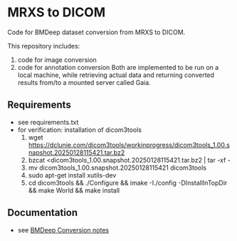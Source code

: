 # MRXS to DICOM
Code for BMDeep dataset conversion from MRXS to DICOM. 

This repository includes:  
1) code for image conversion 
2) code for annotation conversion 
Both are implemented to be run on a local machine, while retrieving actual data and returning converted results from/to a mounted server called Gaia.

## Requirements
- see requirements.txt 
- for verification: installation of dicom3tools
    1. wget https://dclunie.com/dicom3tools/workinprogress/dicom3tools_1.00.snapshot.20250128115421.tar.bz2
    2. bzcat <dicom3tools_1.00.snapshot.20250128115421.tar.bz2 | tar -xf -
    3. mv dicom3tools_1.00.snapshot.20250128115421 dicom3tools
    4. sudo apt-get install xutils-dev
    5. cd dicom3tools && ./Configure && imake -I./config -DInstallInTopDir && make World && make install

## Documentation
- see [BMDeep Conversion notes](https://docs.google.com/document/d/1yobF48SQlx4rMwwsj-T324Nfu25PJt5CFDlQB9E1Z-8/edit?tab=t.0)